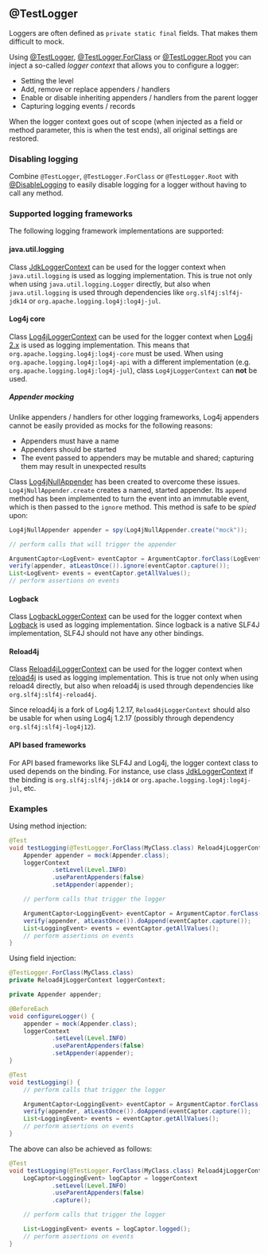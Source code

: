 <head>
  <title>@TestLogger</title>
</head>

## @TestLogger

Loggers are often defined as `private static final` fields. That makes them difficult to mock.

Using [@TestLogger](../apidocs/com/github/robtimus/junit/support/extension/testlogger/TestLogger.html), [@TestLogger.ForClass](../apidocs/com/github/robtimus/junit/support/extension/testlogger/TestLogger.ForClass.html) or [@TestLogger.Root](../apidocs/com/github/robtimus/junit/support/extension/testlogger/TestLogger.Root.html) you can inject a so-called _logger context_ that allows you to configure a logger:

* Setting the level
* Add, remove or replace appenders / handlers
* Enable or disable inheriting appenders / handlers from the parent logger
* Capturing logging events / records

When the logger context goes out of scope (when injected as a field or method parameter, this is when the test ends), all original settings are restored.

### Disabling logging

Combine `@TestLogger`, `@TestLogger.ForClass` or `@TestLogger.Root` with [@DisableLogging](../apidocs/com/github/robtimus/junit/support/extension/testlogger/DisableLogging.html) to easily disable logging for a logger without having to call any method.

### Supported logging frameworks

The following logging framework implementations are supported:

#### java.util.logging

Class [JdkLoggerContext](../apidocs/com/github/robtimus/junit/support/extension/testlogger/JdkLoggerContext.html) can be used for the logger context when `java.util.logging` is used as logging implementation. This is true not only when using `java.util.logging.Logger` directly, but also when `java.util.logging` is used through dependencies like `org.slf4j:slf4j-jdk14` or `org.apache.logging.log4j:log4j-jul`.

#### Log4j core

Class [Log4jLoggerContext](../apidocs/com/github/robtimus/junit/support/extension/testlogger/Log4jLoggerContext.html) can be used for the logger context when [Log4j 2.x](https://logging.apache.org/log4j/2.x/) is used as logging implementation. This means that `org.apache.logging.log4j:log4j-core` must be used. When using `org.apache.logging.log4j:log4j-api` with a different implementation (e.g. `org.apache.logging.log4j:log4j-jul`), class `Log4jLoggerContext` can **not** be used.

##### Appender mocking

Unlike appenders / handlers for other logging frameworks, Log4j appenders cannot be easily provided as mocks for the following reasons:

* Appenders must have a name
* Appenders should be started
* The event passed to appenders may be mutable and shared; capturing them may result in unexpected results

Class [Log4jNullAppender](../apidocs/com/github/robtimus/junit/support/extension/testlogger/Log4jNullAppender.html) has been created to overcome these issues. `Log4jNullAppender.create` creates a named, started appender. Its `append` method has been implemented to turn the event into an immutable event, which is then passed to the `ignore` method. This method is safe to be _spied_ upon:

```java
Log4jNullAppender appender = spy(Log4jNullAppender.create("mock"));

// perform calls that will trigger the appender

ArgumentCaptor<LogEvent> eventCaptor = ArgumentCaptor.forClass(LogEvent.class);
verify(appender, atLeastOnce()).ignore(eventCaptor.capture());
List<LogEvent> events = eventCaptor.getAllValues();
// perform assertions on events
```

#### Logback

Class [LogbackLoggerContext](../apidocs/com/github/robtimus/junit/support/extension/testlogger/LogbackLoggerContext.html) can be used for the logger context when [Logback](https://logback.qos.ch/) is used as logging implementation. Since logback is a native SLF4J implementation, SLF4J should not have any other bindings.

#### Reload4j

Class [Reload4jLoggerContext](../apidocs/com/github/robtimus/junit/support/extension/testlogger/Reload4jLoggerContext.html) can be used for the logger context when [reload4j](https://reload4j.qos.ch/) is used as logging implementation. This is true not only when using reload4 directly, but also when reload4j is used through dependencies like `org.slf4j:slf4j-reload4j`.

Since reload4j is a fork of Log4j 1.2.17, `Reload4jLoggerContext` should also be usable for when using Log4j 1.2.17 (possibly through dependency `org.slf4j:slf4j-log4j12`).

#### API based frameworks

For API based frameworks like SLF4J and Log4j, the logger context class to used depends on the binding. For instance, use class [JdkLoggerContext](../apidocs/com/github/robtimus/junit/support/extension/testlogger/JdkLoggerContext.html) if the binding is `org.slf4j:slf4j-jdk14` or `org.apache.logging.log4j:log4j-jul`, etc.

### Examples

Using method injection:

```java
@Test
void testLogging(@TestLogger.ForClass(MyClass.class) Reload4jLoggerContext loggerContext) {
    Appender appender = mock(Appender.class);
    loggerContext
            .setLevel(Level.INFO)
            .useParentAppenders(false)
            .setAppender(appender);

    // perform calls that trigger the logger

    ArgumentCaptor<LoggingEvent> eventCaptor = ArgumentCaptor.forClass(LoggingEvent.class);
    verify(appender, atLeastOnce()).doAppend(eventCaptor.capture());
    List<LoggingEvent> events = eventCaptor.getAllValues();
    // perform assertions on events
}
```

Using field injection:

```java
@TestLogger.ForClass(MyClass.class)
private Reload4jLoggerContext loggerContext;

private Appender appender;

@BeforeEach
void configureLogger() {
    appender = mock(Appender.class);
    loggerContext
            .setLevel(Level.INFO)
            .useParentAppenders(false)
            .setAppender(appender);
}

@Test
void testLogging() {
    // perform calls that trigger the logger

    ArgumentCaptor<LoggingEvent> eventCaptor = ArgumentCaptor.forClass(LoggingEvent.class);
    verify(appender, atLeastOnce()).doAppend(eventCaptor.capture());
    List<LoggingEvent> events = eventCaptor.getAllValues();
    // perform assertions on events
}
```

The above can also be achieved as follows:

```java
@Test
void testLogging(@TestLogger.ForClass(MyClass.class) Reload4jLoggerContext loggerContext) {
    LogCaptor<LoggingEvent> logCaptor = loggerContext
            .setLevel(Level.INFO)
            .useParentAppenders(false)
            .capture();

    // perform calls that trigger the logger

    List<LoggingEvent> events = logCaptor.logged();
    // perform assertions on events
}
```
